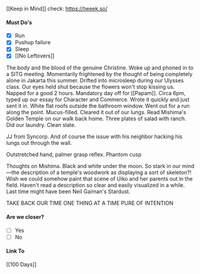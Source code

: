 [[Keep in Mind]]
check: https://tweek.so/
#### Must Do's
- [x] Run
- [x] Pushup failure
- [x] Sleep
- [x] [[No Leftovers]]

The body and the blood of the genuine Christine. Woke up and phoned in to a SITG meeting. Momentarily frightened by the thought of being completely alone in Jakarta this summer. Drifted into microsleep during our Ulysses class. Our eyes held shut because the flowers won't stop kissing us. Napped for a good 2 hours. Mandatory day off for [[Papam]]. Circa 6pm, typed up our essay for Character and Commerce. Wrote it quickly and just sent it in. White flat roofs outside the bathroom window. Went out for a run along the point. Mucus-filled. Cleared it out of our lungs. Read Mishima's Golden Temple on our walk back home. Three plates of salad with ranch. Did our laundry. Clean slate.

JJ from Syncorp. And of course the issue with his neighbor hacking his lungs out through the wall.

Outstretched hand, palmer grasp reflex. Phantom cusp

Thoughts on Mishima. Black and white under the moon. So stark in our mind—the description of a temple's woodwork as displaying a sort of skeleton?! Wish we could somehow paint that scene of Uiko and her parents out in the field. Haven't read a description so clear and easily visualized in a while. Last time might have been Neil Gaiman's Stardust.

TAKE BACK OUR TIME
ONE THING AT A TIME
PURE OF INTENTION
#### Are we closer?
- [ ] Yes
- [ ] No
#### Link To
[[100 Days]]